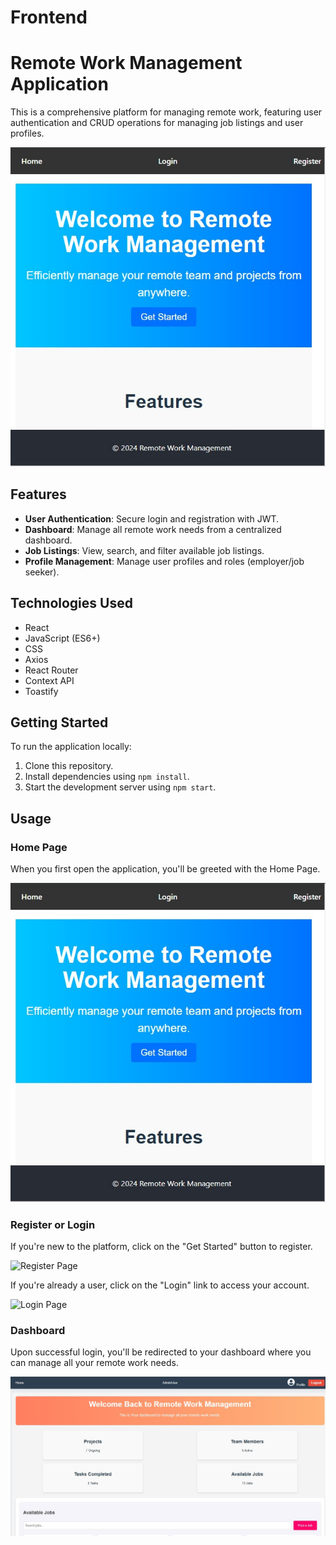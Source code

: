 # Frontend
# Remote Work Management Application

This is a comprehensive platform for managing remote work, featuring user authentication and CRUD operations for managing job listings and user profiles.

![Home Page](./src/assets/Screenshot_Home.jpg)

## Features

- **User Authentication**: Secure login and registration with JWT.
- **Dashboard**: Manage all remote work needs from a centralized dashboard.
- **Job Listings**: View, search, and filter available job listings.
- **Profile Management**: Manage user profiles and roles (employer/job seeker).

## Technologies Used

- React
- JavaScript (ES6+)
- CSS
- Axios
- React Router
- Context API
- Toastify

## Getting Started

To run the application locally:

1. Clone this repository.
2. Install dependencies using `npm install`.
3. Start the development server using `npm start`.

## Usage

### Home Page
When you first open the application, you'll be greeted with the Home Page.

![Home Page](./src/assets/Screenshot_Home.jpg)

### Register or Login
If you're new to the platform, click on the "Get Started" button to register.

![Register Page](./src/assets/Screenshot_Register.jpg)

If you're already a user, click on the "Login" link to access your account.

![Login Page](./src/assets/Screenshot_Login.jpg)

### Dashboard
Upon successful login, you'll be redirected to your dashboard where you can manage all your remote work needs.

![Dashboard](./src/assets/Screenshot_Dashboard.jpg)


